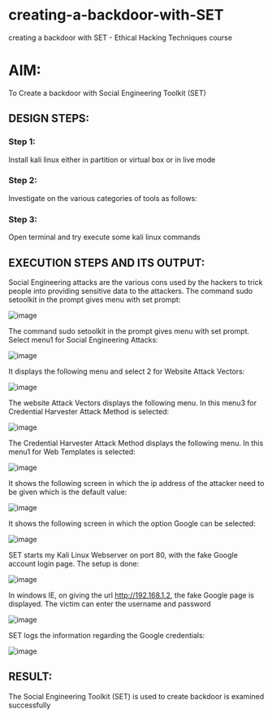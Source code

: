 # creating-a-backdoor-with-SET
creating a backdoor with SET - Ethical Hacking Techniques course

# AIM:
To Create a backdoor with Social Engineering Toolkit (SET)

## DESIGN STEPS:

### Step 1:

Install kali linux either in partition or virtual box or in live mode


### Step 2:

Investigate on the various categories of tools as follows:

### Step 3:

Open terminal and try execute some kali linux commands

## EXECUTION STEPS AND ITS OUTPUT:
Social Engineering attacks are the various cons used by the hackers to trick people into providing sensitive data to the attackers. 
The command sudo setoolkit in the prompt gives menu with set prompt:

![image](https://github.com/M-Nikhil20/creating-a-backdoor-with-SET/assets/118707852/9863d2bf-7ad9-465a-a5dc-3f5c9dbf1ed3)



The command sudo setoolkit in the prompt gives menu with set prompt. Select menu1 for Social Engineering Attacks:

![image](https://github.com/M-Nikhil20/creating-a-backdoor-with-SET/assets/118707852/bbc8838e-4c53-4138-878f-b20042f85a7d)



It displays the following menu and select 2 for Website Attack Vectors:

![image](https://github.com/M-Nikhil20/creating-a-backdoor-with-SET/assets/118707852/3fafaf72-9a2f-4cb9-9ca1-9b5033961b35)



The website Attack Vectors displays the following menu. In this menu3 for Credential Harvester Attack Method is selected:

![image](https://github.com/M-Nikhil20/creating-a-backdoor-with-SET/assets/118707852/7610d600-87d6-4b95-8e7d-9a398deb4051)



The Credential Harvester Attack Method displays the following menu. In this menu1 for Web Templates is selected:

![image](https://github.com/M-Nikhil20/creating-a-backdoor-with-SET/assets/118707852/fd82c5ad-72ac-4630-9535-e691c61ee8f3)



It shows the following screen in which the ip address of the attacker need to be given which is the default value:

![image](https://github.com/M-Nikhil20/creating-a-backdoor-with-SET/assets/118707852/83394a25-2710-4d51-82a8-21a53293ed74)



It shows the following screen in which the option Google can be selected:

![image](https://github.com/M-Nikhil20/creating-a-backdoor-with-SET/assets/118707852/7971a22e-82d5-4c5d-9666-7bad61997998)



SET starts my Kali Linux Webserver on port 80, with the fake Google account login page. The setup is done:

![image](https://github.com/M-Nikhil20/creating-a-backdoor-with-SET/assets/118707852/3bd03a9c-b230-4a83-9a34-d3f9260efacd)



In windows IE, on giving the url http://192.168.1.2, the fake Google page is displayed. The victim can enter the username and password

![image](https://github.com/M-Nikhil20/creating-a-backdoor-with-SET/assets/118707852/31473704-9f06-440e-8c50-fe88f39ff6e9)



SET logs the information regarding the Google credentials:

![image](https://github.com/M-Nikhil20/creating-a-backdoor-with-SET/assets/118707852/13d21cae-d4cd-4c55-8459-1c8707e6f658)



## RESULT:
The Social Engineering Toolkit (SET) is used to create backdoor is  examined successfully
